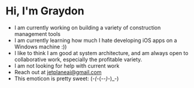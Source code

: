 # Hi, I'm Graydon

- I am currently working on building a variety of construction management tools
- I am currently learning how much I hate developing iOS apps on a Windows machine :))
- I like to think I am good at system architecture, and am always open to collaborative work, especially the profitable variety.
- I am not looking for help with current work
- Reach out at jetplaneai@gmail.com
- This emoticon is pretty sweet: (-_(-_(-_-)_-)_-)
<!--
**GraydonKappes/GraydonKappes** is a ✨ _special_ ✨ repository because its `README.md` (this file) appears on your GitHub profile.

Here are some ideas to get you started:

- 🔭 I’m currently working on ...
- 🌱 I’m currently learning ...
- 👯 I’m looking to collaborate on ...
- 🤔 I’m looking for help with ...
- 💬 Ask me about ...
- 📫 How to reach me: ...
- 😄 Pronouns: ...
- ⚡ Fun fact: ...
-->
